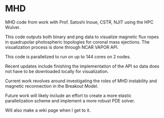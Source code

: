 # MHD
MHD code from work with Prof. Satoshi Inoue, CSTR, NJIT using the HPC Wulver.

This code outputs both binary and png data to visualize magnetic flux ropes in quadrupolar photospheric topologies for coronal mass ejections. The visualization process is done through NCAR VAPOR API. 

This code is parallelized to run on up to 144 cores on 2 nodes. 

Recent updates include finishing the implementation of the API so data does not have to be downloaded locally for visualization.

Current work revolves around investigating the roles of MHD instability and magnetic reconnection in the Breakout Model.

Future work will likely include an effort to create a more elastic parallelization scheme and implement a more robust PDE solver.

Will also make a wiki page when I get to it.
